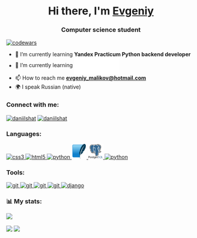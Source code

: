 <h1 align="center">Hi there, I'm <a href="https://t.me/Evgeniy_Malikov" target="_blank">Evgeniy</a> </h1>
<h3 align="center">Computer science student</h3>


[![codewars](https://www.codewars.com/users/JonyMalikov/badges/small)](https://www.codewars.com/users/JonyMalikov)

- 🌱 I’m currently learning **Yandex Practicum Python backend developer**
- 🌱 I’m currently
  learning <a href="https://stepik.org/users/568858808" target="blank" rel="noreferrer"> <img align="center" src="images/stepik_logotype_white.png" height="45" width="120" /></a>
- 📫 How to reach me **evgeniy_malikov@hotmail.com**
- 🌍 I speak Russian (native)

### Connect with me:

<p align="left">
<a href="https://t.me/wa1pper" target="blank"><img align="center" src="https://raw.githubusercontent.com/daniilshat/daniilshat/2d7eafe5250314b3d422c86b35de062e0f1f5178/icons/Telegram.svg" alt="daniilshat" height="40" width="40" /></a>
<a href="https://vk.com/e.malikov" target="blank"><img align="center" src="https://raw.githubusercontent.com/daniilshat/daniilshat/2d7eafe5250314b3d422c86b35de062e0f1f5178/icons/vk.svg" alt="daniilshat" height="40" width="40" /></a>
</p>

### Languages:

<p align="left"> 
<a href="https://www.w3schools.com/css/" target="_blank" rel="noreferrer"> <img src="https://raw.githubusercontent.com/daniilshat/daniilshat/2d7eafe5250314b3d422c86b35de062e0f1f5178/icons/CSS3.svg" alt="css3" width="40" height="40"/> </a> 
<a href="https://www.w3.org/html/" target="_blank" rel="noreferrer"> <img src="https://raw.githubusercontent.com/daniilshat/daniilshat/2d7eafe5250314b3d422c86b35de062e0f1f5178/icons/HTML5.svg" alt="html5" width="40" height="40"/> </a> 
<a href="https://www.python.org" target="_blank" rel="noreferrer"> <img src="https://raw.githubusercontent.com/daniilshat/daniilshat/2d7eafe5250314b3d422c86b35de062e0f1f5178/icons/python.svg" alt="python" width="40" height="40"/> </a> 
<a href="https://www.sqlite.org/index.html" target="_blank" rel="noreferrer"> <img src='images/SQLite.svg' alt='SQLite' width="40" height='40'> </a>
<a href="https://www.postgresql.org/" target="_blank" rel="noreferrer"> <img src='images/postgresql.svg' alt='postgresql' width="40" height='40'> </a>
<a href="https://www.markdownguide.org/basic-syntax/" target="_blank" rel="noreferrer"> <img src="https://raw.githubusercontent.com/daniilshat/daniilshat/c74242689872258d4882fe938a6257c2da710353/icons/markdown-white.svg" alt="python" width="40" height="40"/> </a>
</p>

### Tools:

<p align="left"> 
<a href="http://www.gnu.org/software/bash/" target="_blank" rel="noreferrer"> <img src="https://raw.githubusercontent.com/daniilshat/daniilshat/2583381c09497c680369e95dce7e029d93484d94/icons/Bash.svg" alt="git" width="40" height="40"/> </a> 
<a href="https://git-scm.com/" target="_blank" rel="noreferrer"> <img src="https://raw.githubusercontent.com/daniilshat/daniilshat/2d7eafe5250314b3d422c86b35de062e0f1f5178/icons/git.svg" alt="git" width="40" height="40"/> </a> 
<a href="https://www.jetbrains.com/pycharm/" target="_blank" rel="noreferrer"> <img src="https://raw.githubusercontent.com/daniilshat/daniilshat/2583381c09497c680369e95dce7e029d93484d94/icons/PyCharm.svg" alt="git" width="40" height="40"/> </a> 
<a href="https://code.visualstudio.com/" target="_blank" rel="noreferrer"> <img src="https://raw.githubusercontent.com/daniilshat/daniilshat/2583381c09497c680369e95dce7e029d93484d94/icons/VS-code.svg" alt="git" width="40" height="40"/> </a> 
<a href="https://https://www.djangoproject.com/" target="_blank" rel="noreferrer"> <img src='https://avatars.githubusercontent.com/u/27804?s=200&v=4' alt='django' width="40" height='40'> </a>
</p>

### 📊 My stats:

![](https://github-profile-summary-cards.vercel.app/api/cards/profile-details?username=JonyMalikov&theme=github_dark)

![](https://github-profile-summary-cards.vercel.app/api/cards/stats?username=JonyMalikov&theme=github_dark)
![](https://github-profile-summary-cards.vercel.app/api/cards/productive-time?username=JonyMalikov&theme=github_dark)